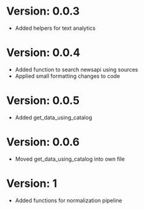 # Version: 0.0.3
* Added helpers for text analytics

# Version: 0.0.4
* Added function to search newsapi using sources
* Applied small formatting changes to code

# Version: 0.0.5
* Added get_data_using_catalog

# Version: 0.0.6
* Moved get_data_using_catalog into own file

# Version: 1
* Added functions for normalization pipeline

